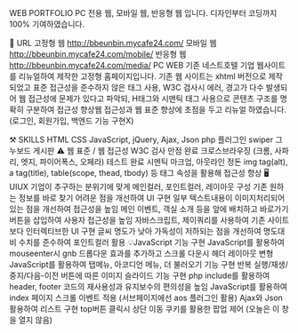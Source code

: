WEB PORTFOLIO
PC 전용 웹, 모바일 웹, 반응형 웹 입니다.
디자인부터 코딩까지 100% 기여하였습니다.

🔗 URL
고정형 웹
http://bbeunbin.mycafe24.com/
모바일 웹
http://bbeunbin.mycafe24.com/mobile/
반응형 웹
http://bbeunbin.mycafe24.com/media/
PC WEB
기존 네스트호텔 기업 웹사이트를 리뉴얼하여 제작한 고정형 홈페이지입니다.
기존 웹 사이트는 xhtml 버전으로 제작되었고 표준 접근성을 준수하지 않은 태그 사용, W3C 검사시 에러, 경고가 다수 발생되어
웹 접근성에 문제가 있다고 파악되, H태그와 시맨틱 태그 사용으로 콘텐츠 구조를 명확히 구분하여 접근성 향상웹 접근성과 웹 표준 향상에 초점을 두고 리뉴얼 하였습니다.
(로그인, 회원가입, 백엔드 기능 구현X)

⚒️ SKILLS
HTML
CSS
JavaScript, jQuery, Ajax, Json
php
플러그인
swiper
그누보드 게시판
⚠️ 웹 표준 / 웹 접근성
W3C 검사 만점 완료
크로스브라우징 (크롬, 사파리, 엣지, 파이어폭스, 오페라) 테스트 완료
시멘틱 마크업, 아웃라인 정돈
img tag(alt), a tag(title), table(scope, thead, tbody) 등 태그 속성을 활용해 접근성 향상
🖥️ UIUX
기업이 추구하는 분위기에 맞게 메인컬러, 포인트컬러, 레이아웃 구성
기존 원하는 정보를 바로 찾기 어려운 점을 개선하여 UI 구현
일부 텍스트내용이 이미지처리되어있는 점을 개선하여 접근성을 높임
메인 이벤트, 객실 소개 등을 앞에 배치하고 바로가기 버튼을 삽입하여 사용자 접근성을 높임
자바스크립트, 제이쿼리를 사용하여 기존 사이트보다 인터렉티브한 UI 구현
글씨 명도가 낮아 가독성이 저하되는 점을 개선하여 명도대비 수치를 준수하여 포인트컬러 활용
💡JavaScript 기능 구현
JavaScript를 활용하여 mouseenter시 gnb 드롭다운 효과를 추가하고
스크롤 다운시 헤더 레이아웃 변형
JavaScript를 활용하여 탭메뉴, 아코디언 메뉴, 더 불러오기 기능 구현
반복 실행/재생/중지/다음-이전 버튼에 따른 이미지 슬라이드 기능 구현
php include를 활용하여 header, footer 코드의 재사용성과 유지보수의 편의성을 높임
JavaScript를 활용하여 index 페이지 스크롤 이벤트 적용 (서브페이지에선 aos 플러그인 활용)
Ajax와 Json 활용하여 리스트 구현
top버튼 클릭시 상단 이동
쿠키를 활용한 팝업 제어 (오늘은 이 창을 열지 않음)
